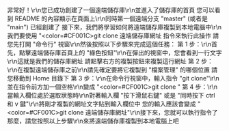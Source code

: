 非常好！\r\n您已成功創建了一個遠端儲存庫\r\n並進入了儲存庫的首頁
您可以看到 README 的內容顯示在頁面上\r\n同時第一個遠端分支 "master" (或者是 "main") 已經創建了
接下來，我們將學習如何將遠端儲存庫複製到本地電腦中\r\n我們要使用 "<color=#CF001C>git clone 遠端儲存庫網址</color> 指令來執行此操作
請您先打開 "命令行" 視窗\r\n然後按照以下步驟來完成這個任務：
第 1 步：\r\n首先，點擊遠端儲存庫首頁上的 "綠色按鈕"\r\n在彈出的視窗中，您會看到一行文字\r\n這就是我們的儲存庫網址
請點擊右方的複製按鈕來複製這行網址
第 2 步：\r\n在複製遠端儲存庫之前\r\n請先確定要將它複製到 "檔案管理" 的哪個位置
請您移動到 Home 目錄下
第 3 步：\r\n在命令行視窗中，輸入指令 "git clone"\r\n並在指令前方加一個空格\r\n變成 "<color=#CF001C>git clone </color>"
第 4 步：\r\n當輸入欄位處於選取狀態時\r\n對著輸入欄 "按下滑鼠右鍵" 或是 "同時按下 ctrl 和 v 鍵"\r\n將剛才複製的網址文字貼到輸入欄位中
您的輸入應該會變成 "<color=#CF001C>git clone 遠端儲存庫網址</color>"\r\n接下來，您就可以執行指令了
那麼，請您按照以上步驟\r\n來將遠端儲存庫複製到本地電腦上吧